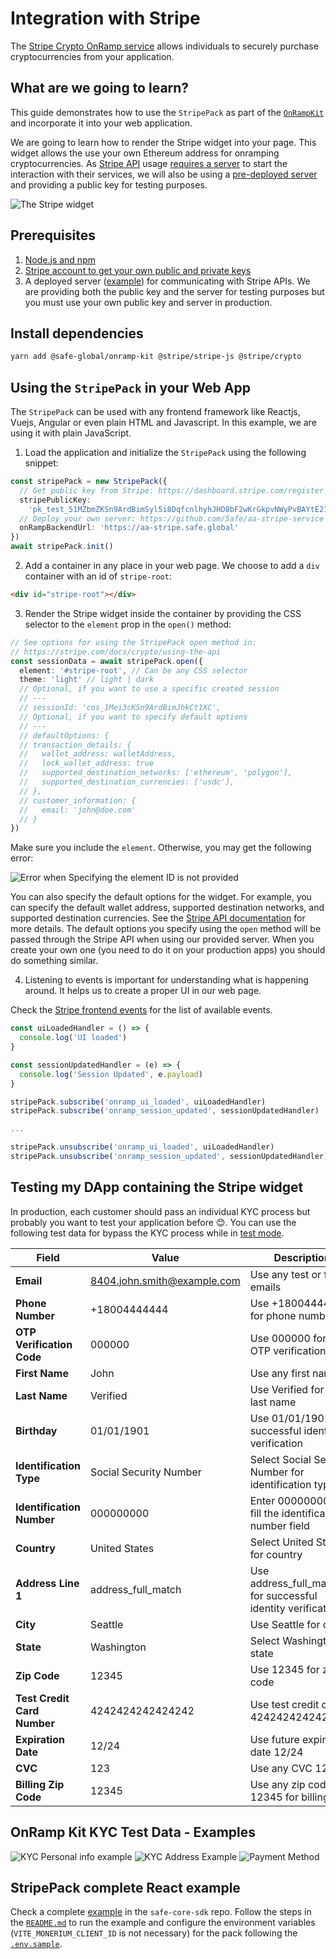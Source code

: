 # Integration with Stripe

The [Stripe Crypto OnRamp service](https://stripe.com/docs/crypto/overview) allows individuals to securely purchase cryptocurrencies from your application. 

## What are we going to learn?

This guide demonstrates how to use the `StripePack` as part of the [`OnRampKit`](https://github.com/safe-global/safe-core-sdk/tree/main/packages/onramp-kit) and incorporate it into your web application.

We are going to learn how to render the Stripe widget into your page. This widget allows the use your own Ethereum address for onramping cryptocurrencies. As [Stripe API](https://stripe.com/docs/crypto/using-the-api) usage [requires a server](https://stripe.com/docs/crypto/quickstart?client=html&lang=node) to start the interaction with their services, we will also be using a [pre-deployed server](https://github.com/5afe/aa-stripe-service) and providing a public key for testing purposes.

![The Stripe widget](https://b.stripecdn.com/docs-statics-srv/assets/crypto-onramp-overview.c4c0682697f2cd4c1c2769c3c5e08506.png)

## Prerequisites

1. [Node.js and npm](https://docs.npmjs.com/downloading-and-installing-node-js-and-npm)
2. [Stripe account to get your own public and private keys](https://dashboard.stripe.com/register)
3. A deployed server ([example](https://github.com/5afe/aa-stripe-service)) for communicating with Stripe APIs.
   We are providing both the public key and the server for testing purposes but you must use your own public key and server in production.

## Install dependencies

```bash
yarn add @safe-global/onramp-kit @stripe/stripe-js @stripe/crypto
```

## Using the `StripePack` in your Web App

The `StripePack` can be used with any frontend framework like Reactjs, Vuejs, Angular or even plain HTML and Javascript. In this example, we are using it with plain JavaScript.

1. Load the application and initialize the `StripePack` using the following snippet:

```typescript
const stripePack = new StripePack({
  // Get public key from Stripe: https://dashboard.stripe.com/register
  stripePublicKey:
    'pk_test_51MZbmZKSn9ArdBimSyl5i8DqfcnlhyhJHD8bF2wKrGkpvNWyPvBAYtE211oHda0X3Ea1n4e9J9nh2JkpC7Sxm5a200Ug9ijfoO',
  // Deploy your own server: https://github.com/5afe/aa-stripe-service
  onRampBackendUrl: 'https://aa-stripe.safe.global'
})
await stripePack.init()
```

2. Add a container in any place in your web page. We choose to add a `div` container with an id of `stripe-root`:

```html
<div id="stripe-root"></div>
```

3. Render the Stripe widget inside the container by providing the CSS selector to the `element` prop in the `open()` method:

```typescript
// See options for using the StripePack open method in:
// https://stripe.com/docs/crypto/using-the-api
const sessionData = await stripePack.open({
  element: '#stripe-root', // Can be any CSS selector
  theme: 'light' // light | dark
  // Optional, if you want to use a specific created session
  // ---
  // sessionId: 'cos_1Mei3cKSn9ArdBimJhkCt1XC',
  // Optional, if you want to specify default options
  // ---
  // defaultOptions: {
  // transaction_details: {
  //   wallet_address: walletAddress,
  //   lock_wallet_address: true
  //   supported_destination_networks: ['ethereum', 'polygon'],
  //   supported_destination_currencies: ['usdc'],
  // },
  // customer_information: {
  //   email: 'john@doe.com'
  // }
})
```

Make sure you include the `element`. Otherwise, you may get the following error:

![Error when Specifying the element ID is not provided](https://user-images.githubusercontent.com/9806858/228420761-0f24df48-03a1-4fe6-bd59-45cb4d18daf6.png)

You can also specify the default options for the widget. For example, you can specify the default wallet address, supported destination networks, and supported destination currencies. See the [Stripe API documentation](https://stripe.com/docs/crypto/using-the-api) for more details. The default options you specify using the `open` method will be passed through the Stripe API when using our provided server. When you create your own one (you need to do it on your production apps) you should do something similar.

4. Listening to events is important for understanding what is happening around. It helps us to create a proper UI in our web page.

Check the [Stripe frontend events](https://stripe.com/docs/crypto/using-the-api#frontend-events) for the list of available events.

```typescript
const uiLoadedHandler = () => {
  console.log('UI loaded')
}

const sessionUpdatedHandler = (e) => {
  console.log('Session Updated', e.payload)
}

stripePack.subscribe('onramp_ui_loaded', uiLoadedHandler)
stripePack.subscribe('onramp_session_updated', sessionUpdatedHandler)

...

stripePack.unsubscribe('onramp_ui_loaded', uiLoadedHandler)
stripePack.unsubscribe('onramp_session_updated', sessionUpdatedHandler)
```

## Testing my DApp containing the Stripe widget
In production, each customer should pass an individual KYC process but probably you want to test your application before 😊. You can use the following test data for bypass the KYC process while in [test mode](https://stripe.com/docs/test-mode).

| **Field**                   | **Value**                   | **Description**                                               |
| --------------------------- | --------------------------- | ------------------------------------------------------------- |
| **Email**                   | 8404.john.smith@example.com | Use any test or fake emails                                   |
| **Phone Number**            | +18004444444                | Use +18004444444 for phone number                             |
| **OTP Verification Code**   | 000000                      | Use 000000 for the OTP verification code                      |
| **First Name**              | John                        | Use any first name                                            |
| **Last Name**               | Verified                    | Use Verified for the last name                                |
| **Birthday**                | 01/01/1901                  | Use 01/01/1901 for successful identity verification           |
| **Identification Type**     | Social Security Number      | Select Social Security Number for identification type         |
| **Identification Number**   | 000000000                   | Enter 000000000 to fill the identification number field       |
| **Country**                 | United States               | Select United States for country                              |
| **Address Line 1**          | address_full_match          | Use address_full_match for successful identity verification   |
| **City**                    | Seattle                     | Use Seattle for city                                          |
| **State**                   | Washington                  | Select Washington for state                                   |
| **Zip Code**                | 12345                       | Use 12345 for zip code                                        |
| **Test Credit Card Number** | 4242424242424242            | Use test credit card 4242424242424242                         |
| **Expiration Date**         | 12/24                       | Use future expiration date 12/24                              |
| **CVC**                     | 123                         | Use any CVC 123                                               |
| **Billing Zip Code**        | 12345                       | Use any zip code 12345 for billing                            |

## OnRamp Kit KYC Test Data - Examples

![KYC Personal info example](https://user-images.githubusercontent.com/9806858/228418052-30b2239a-ca19-4639-9858-4344d3ba7d45.png) ![KYC Address Example](https://user-images.githubusercontent.com/9806858/228418056-48cfa6a6-fde9-4504-a8be-ce91b03c960f.png) ![Payment Method](https://user-images.githubusercontent.com/9806858/228418059-b83b6357-a6b0-4f09-a4b2-3b89767cb4f0.png)

## StripePack complete React example

Check a complete [example](https://github.com/safe-global/safe-core-sdk/blob/main/packages/onramp-kit/example/client) in the `safe-core-sdk` repo. Follow the steps in the [`README.md`](https://github.com/safe-global/safe-core-sdk/blob/main/packages/onramp-kit/example/client/README.md) to run the example and configure the environment variables (`VITE_MONERIUM_CLIENT_ID` is not necessary) for the pack following the [`.env.sample`](https://github.com/safe-global/safe-core-sdk/blob/main/packages/onramp-kit/example/client/.env.sample).
